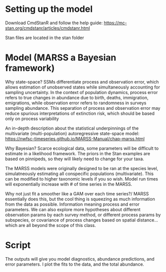 # Setting up the model
Download CmdStanR and follow the help guide:
https://mc-stan.org/cmdstanr/articles/cmdstanr.html

Stan files are located in the stan folder

# Model (MARSS a Bayesian framework)
Why state-space?
SSMs differentiate process and observation error, which allows estimation of unobserved states while simultaneously accounting for sampling uncertainty. In the context of population dynamics, process error refers to true changes in abundance due to birth, deaths, immigration, emigrations, while observation error refers to randomness in surveys sampling abundance. This separation of process and observation error may reduce spurious interpretations of extinction risk, which should be based only on process variability

An in-depth description about the statistical underpinnings of the multivariate (multi-population) autoregressive state-space model:
https://nwfsc-timeseries.github.io/MARSS-Manual/chap-marss.html

Why Bayesian? Scarce ecological data, some parameters will be difficult to estimate in a likelihood framework.
The priors in the Stan examples are based on pinnipeds, so they will likely need to change for your taxa.

The MARSS models were originally designed to be ran at the species level, simulatneously estimating all conspecific populations (multivariate). This can be modified to higher taxonomic levels if you so wish. Model run times will exponentially increase with # of time series in the MARSS.

Why not just fit a smoother like a GAM over each time series?/
MARSS essentially does this, but the cool thing is squeezing as much information from the data as possible. Information meaning process and error parameters. We can also explore more hypotheses about different observation params by each survey method, or different process params by subspecies, or covariance of process changes based on spatial distance... which are all beyond the scope of this class.

# Script 
The outputs will give you model diagnostics, abundance predictions, and error parameters. I plot the fits to the data, and the total abundance. 

